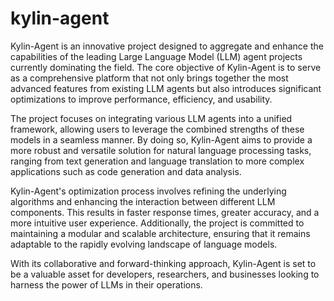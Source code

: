 # kylin-agent
Kylin-Agent is an innovative project designed to aggregate and enhance the capabilities of the leading Large Language Model (LLM) agent projects currently dominating the field. The core objective of Kylin-Agent is to serve as a comprehensive platform that not only brings together the most advanced features from existing LLM agents but also introduces significant optimizations to improve performance, efficiency, and usability.

The project focuses on integrating various LLM agents into a unified framework, allowing users to leverage the combined strengths of these models in a seamless manner. By doing so, Kylin-Agent aims to provide a more robust and versatile solution for natural language processing tasks, ranging from text generation and language translation to more complex applications such as code generation and data analysis.

Kylin-Agent's optimization process involves refining the underlying algorithms and enhancing the interaction between different LLM components. This results in faster response times, greater accuracy, and a more intuitive user experience. Additionally, the project is committed to maintaining a modular and scalable architecture, ensuring that it remains adaptable to the rapidly evolving landscape of language models.

With its collaborative and forward-thinking approach, Kylin-Agent is set to be a valuable asset for developers, researchers, and businesses looking to harness the power of LLMs in their operations.

